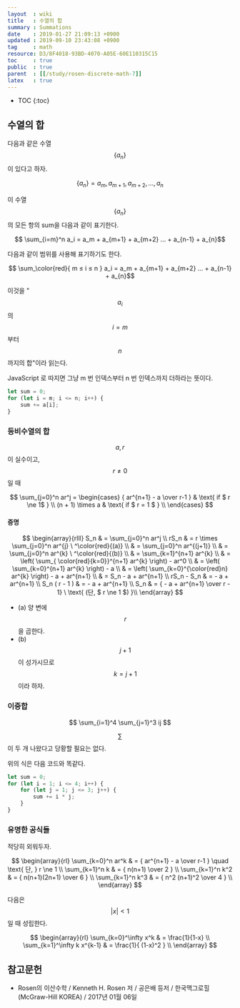 ```yaml
---
layout  : wiki
title   : 수열의 합
summary : Summations
date    : 2019-01-27 21:09:13 +0900
updated : 2019-09-10 23:43:08 +0900
tag     : math
resource: D3/8F4018-93BD-4070-A05E-60E110315C15
toc     : true
public  : true
parent  : [[/study/rosen-discrete-math-7]]
latex   : true
---
```

* TOC
{:toc}

## 수열의 합

다음과 같은 수열 $$ \{ a_n \} $$이 있다고 하자.

$$ \{ a_n \} = a_m, a_{m+1}, a_{m+2}, ..., a_n $$

이 수열 $$ \{ a_n \} $$의 모든 항의 sum을 다음과 같이 표기한다.

$$ \sum_{i=m}^n a_i = a_m + a_{m+1} + a_{m+2} ... + a_{n-1} + a_{n}$$

다음과 같이 범위를 사용해 표기하기도 한다.

$$ \sum_\color{red}{ m ≤ i ≤ n } a_i = a_m + a_{m+1} + a_{m+2} ... + a_{n-1} + a_{n}$$

이것을 "$$ a_i $$의 $$ i = m $$ 부터 $$ n $$ 까지의 합"이라 읽는다.

JavaScript 로 따지면 그냥 m 번 인덱스부터 n 번 인덱스까지 더하라는 뜻이다.

```js
let sum = 0;
for (let i = m; i <= n; i++) {
    sum += a[i];
}
```

### 등비수열의 합

$$ a, r $$ 이 실수이고, $$ r \ne 0 $$ 일 때

$$
\sum_{j=0}^n ar^j =
\begin{cases}
    { ar^{n+1} - a \over r-1 }  & \text{ if $ r \ne 1$ } \\
    (n + 1) \times a            & \text{ if $ r = 1 $ } \\
\end{cases}
$$

#### 증명


$$
\begin{array}{rlll}
S_n  & = \sum_{j=0}^n ar^j \\
rS_n & = r \times \sum_{j=0}^n ar^{j} \ ^\color{red}{(a)} \\
     & = \sum_{j=0}^n ar^{(j+1)} \\
    & = \sum_{j=0}^n ar^{k} \ ^\color{red}{(b)} \\
    & = \sum_{k=1}^{n+1} ar^{k} \\
    & = \left( \sum_{ \color{red}{k=0}}^{n+1} ar^{k} \right) - ar^0 \\
    & = \left( \sum_{k=0}^{n+1} ar^{k} \right) - a \\
    & = \left( \sum_{k=0}^{\color{red}n} ar^{k} \right) - a + ar^{n+1} \\
    & = S_n - a + ar^{n+1} \\
rS_n - S_n
    & =  - a + ar^{n+1} \\
S_n ( r - 1 )
    & =  - a + ar^{n+1} \\
S_n & = { - a + ar^{n+1} \over r - 1} \ \text{ (단, $ r \ne 1 $) }\\
\end{array}
$$

* (a) 양 변에 $$r$$을 곱한다.
* (b) $$j+1$$이 성가시므로 $$k=j+1$$ 이라 하자.

### 이중합

$$ \sum_{i=1}^4 \sum_{j=1}^3 ij $$

$$\sum$$ 이 두 개 나왔다고 당황할 필요는 없다.

위의 식은 다음 코드와 똑같다.

```js
let sum = 0;
for (let i = 1; i <= 4; i++) {
    for (let j = 1; j <= 3; j++) {
        sum += i * j;
    }
}
```

### 유명한 공식들

적당히 외워두자.

$$
\begin{array}{rl}
\sum_{k=0}^n ar^k
    & = { ar^{n+1} - a \over r-1 } \quad \text{ 단, } r \ne 1 \\
\sum_{k=1}^n k
    & = { n(n+1) \over 2 } \\
\sum_{k=1}^n k^2
    & = { n(n+1)(2n+1) \over 6 } \\
\sum_{k=1}^n k^3
    & = { n^2 (n+1)^2 \over 4 } \\
\end{array}
$$

다음은 $$ \lvert x \rvert < 1 $$ 일 때 성립한다.

$$
\begin{array}{rl}
\sum_{k=0}^\infty x^k
    & = \frac{1}{1-x}   \\
\sum_{k=1}^\infty k x^{k-1}
    & = \frac{1}{ (1-x)^2 } \\
\end{array}
$$



## 참고문헌

* Rosen의 이산수학 / Kenneth H. Rosen 저 / 공은배 등저 / 한국맥그로힐(McGraw-Hill KOREA) / 2017년 01월 06일

